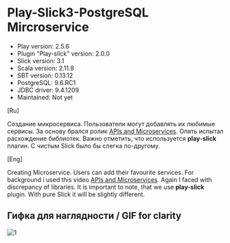 # Play-Slick3-PostgreSQL Mircroservice 

- Play version: 2.5.6
- Plugin "Play-slick" version: 2.0.0
- Slick version: 3.1
- Scala version: 2.11.8
- SBT version: 0.13.12
- PostgreSQL: 9.6.RC1
- JDBC driver: 9.4.1209
- Maintained: Not yet

[Ru]

Создание микросервиса. Пользователи могут добавлять их любимые сервисы. За основу брался ролик [APIs and Microservices](https://www.youtube.com/watch?v=jaZIilhjcDw). Опять испытал расхождение библиотек. Важно отметить, что используется **play-slick** плагин. С чистым Slick было бы слегка по-другому. 

[Eng]

Creating Microservice. Users can add their favourite services. For background i used this video [APIs and Microservices](https://www.youtube.com/watch?v=jaZIilhjcDw). Again I faced with discrepancy of libraries. It is important to note, that we use **play-slick** plugin. With pure Slick it will be slightly different. 

## Гифка для наглядности / GIF for clarity
![1](http://storage9.static.itmages.ru/i/16/0910/h_1473468229_5994570_674e9f6a9d.gif)
